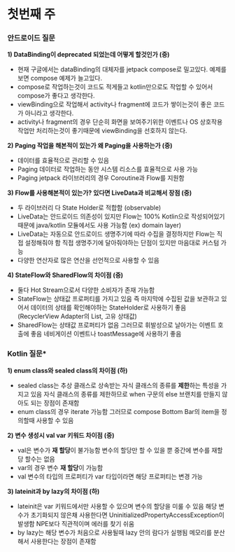 # 첫번째 주

### **안드로이드 질문**

**1) DataBinding이 deprecated 되었는데 어떻게 할것인가 (중)**
- 현재 구글에서는 dataBinding의 대체자를 jetpack compose로 밀고있다. 예제를 보면 compose 예제가 늘고있다.
- compose로 작업하는것이 코드도 적게들고 kotlin만으로도 작업할 수 있어서 compose가 좋다고 생각한다.
- viewBinding으로 작업해서 activity나 fragment에 코드가 쌓이는것이 좋은 코드가 아니라고 생각한다.
- activity나 fragment의 경우 단순히 화면을 보여주기위한 이벤트나
  OS 상호작용 작업만 처리하는것이 좋기때문에 viewBinding을 선호하지 않는다.

**2) Paging 작업을 해본적이 있는가 왜 Paging을 사용하는가 (중)**
- 데이터를 효율적으로 관리할 수 있음
- Paging 데이터로 작업하는 동안 시스템 리소스를 효율적으로 사용 가능
- Paging jetpack 라이브러리의 경우 Coroutine과 Flow를 지원함

**3) Flow를 사용해본적이 있는가? 있다면 LiveData과 비교해서 장점 (중)**
- 두 라이브러리 다 State Holder로 적합함 (observable) 
- LiveData는 안드로이드 의존성이 있지만 Flow는 100% Kotlin으로 작성되어있기 때문에
  java/kotlin 모듈에서도 사용 가능함 (ex) domain layer)
- LiveData는 자동으로 안드로이드 생명주기에 따라 수집을 결정하지만 Flow는 직접 설정해줘야 함
  직접 생명주기에 달아줘야하는 단점이 있지만 마음대로 커스텀 가능
- 다양한 연산자로 많은 연산을 선언적으로 사용할 수 있음 
  
**4) StateFlow와 SharedFlow의 차이점 (중)**
- 둘다 Hot Stream으로서 다양한 소비자가 존재 가능함
- StateFlow는 상태값 프로퍼티를 가지고 있음 즉 마지막에 수집된 값을 보관하고 있어서
  데이터의 상태를 확인해야하는 StateHolder로 사용하기 좋음 (RecyclerView Adapter의 List, 고유 상태값)
- SharedFlow는 상태값 프로퍼티가 없음
  그러므로 휘발성으로 날아가는 이벤트 호출에 좋음 네비게이션 이벤트나 toastMessage에 사용하기 좋음

### **Kotlin 질문***

**1) enum class와 sealed class의 차이점 (하)**
- sealed class는 추상 클래스로 상속받는 자식 클래스의 종류를 **제한**하는 특성을 가지고 있음
  자식 클래스의 종류를 제한하므로 when 구문의 else 브랜치를 만들지 않아도 되는 장점이 존재함
- enum class의 경우 iterate 가능함 그러므로 compose Bottom Bar의 item을 정의할때 사용할 수 있음
  
**2) 변수 생성시 val var 키워드 차이점 (중)**
- val은 변수가 **재 할당**이 불가능함 변수의 할당만 할 수 있을 뿐 중간에 변수를 재할당 할수는 없음
- var의 경우 변수 **재 할당**이 가능함
- val 변수의 타입의 프로퍼티가 var 타입이라면 해당 프로퍼티는 변경 가능

**3) lateinit과 by lazy의 차이점 (하)**
- lateinit은 var 키워드에서만 사용할 수 있으며 변수의 할당을 미룰 수 있음
  해당 변수가 초기화되지 않은채 사용한다면 UninitializedPropertyAccessException이 발생함
  NPE보다 직관적이며 에러를 찾기 쉬움
- by lazy는 해당 변수가 처음으로 사용될때 lazy 안의 람다가 실행됨
  메모리를 분산해서 사용한다는 장점이 존재함
